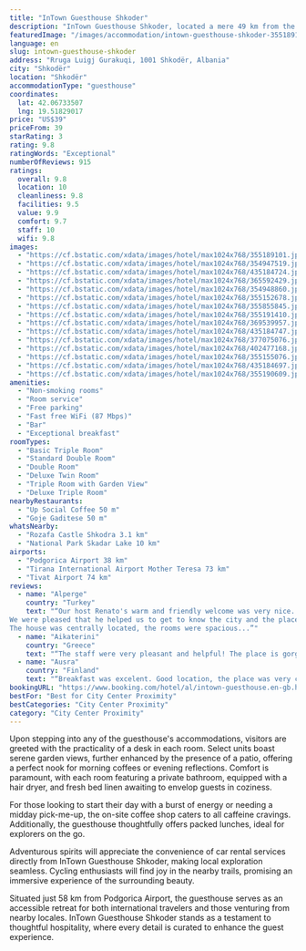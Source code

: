 ```yaml
---
title: "InTown Guesthouse Shkoder"
description: "InTown Guesthouse Shkoder, located a mere 49 km from the bustling Port of Bar, emerges as a freshly updated haven in the heart of Shkodër."
featuredImage: "/images/accommodation/intown-guesthouse-shkoder-355189101.jpg"
language: en
slug: intown-guesthouse-shkoder
address: "Rruga Luigj Gurakuqi, 1001 Shkodër, Albania"
city: "Shkodër"
location: "Shkodër"
accommodationType: "guesthouse"
coordinates:
  lat: 42.06733507
  lng: 19.51829017
price: "US$39"
priceFrom: 39
starRating: 3
rating: 9.8
ratingWords: "Exceptional"
numberOfReviews: 915
ratings:
  overall: 9.8
  location: 10
  cleanliness: 9.8
  facilities: 9.5
  value: 9.9
  comfort: 9.7
  staff: 10
  wifi: 9.8
images:
  - "https://cf.bstatic.com/xdata/images/hotel/max1024x768/355189101.jpg?k=5befea57b6f648a1c9a5ac11697d057dc3f99dd9ac92e4b7726a1440755433aa&o=&hp=1"
  - "https://cf.bstatic.com/xdata/images/hotel/max1024x768/354947519.jpg?k=6f8c4122ec485f460dc9efde55991ff376035b1cf559faab16e3e8eb8c79e095&o=&hp=1"
  - "https://cf.bstatic.com/xdata/images/hotel/max1024x768/435184724.jpg?k=3aa5187b25a2c9c9151c662b1b53a35a40a16a4bff6caf01a75073feaa5e82ab&o=&hp=1"
  - "https://cf.bstatic.com/xdata/images/hotel/max1024x768/365592429.jpg?k=ad1eed4dbce352c3424539e82587258e94d03797377a1d5d187b044c1bded7b1&o=&hp=1"
  - "https://cf.bstatic.com/xdata/images/hotel/max1024x768/354948860.jpg?k=9e6de4ece6c139e1321ecbf200bf65d9a4df1ec050f5b295d5944669bcadefaa&o=&hp=1"
  - "https://cf.bstatic.com/xdata/images/hotel/max1024x768/355152678.jpg?k=652102489c4d9a66ddb25f648680be95408e706876d066232cf3b3bdfea22c7a&o=&hp=1"
  - "https://cf.bstatic.com/xdata/images/hotel/max1024x768/355855845.jpg?k=8f64baf6dea9b08f5a0b3a8f99fe28e1f9113af88aad730263e200dbcb81b851&o=&hp=1"
  - "https://cf.bstatic.com/xdata/images/hotel/max1024x768/355191410.jpg?k=c11ed0e18080841d8bad5af5ce7fac6efbb870b69926459019c7baedcad58715&o=&hp=1"
  - "https://cf.bstatic.com/xdata/images/hotel/max1024x768/369539957.jpg?k=c01945d4bb9262e0a43e395d18be3682bf10a3159262588b7e81c870039bc6ea&o=&hp=1"
  - "https://cf.bstatic.com/xdata/images/hotel/max1024x768/435184747.jpg?k=894301532707e78a4b879408736fd78485f249d9b719ed336b296bf60342b2d5&o=&hp=1"
  - "https://cf.bstatic.com/xdata/images/hotel/max1024x768/377075076.jpg?k=f3370c99c519daa167c8eb23eb7f09189ad5be49363941def2bb72949263049a&o=&hp=1"
  - "https://cf.bstatic.com/xdata/images/hotel/max1024x768/402477168.jpg?k=fd2b8fcc6ad02c66256158f1a1d2c29bb00150a8bc457710507f1e8efbda6d25&o=&hp=1"
  - "https://cf.bstatic.com/xdata/images/hotel/max1024x768/355155076.jpg?k=8ab7a92a12f6452a29512bd535a4cad2311ebee6c3d8b37be4f3c3fdf2da1563&o=&hp=1"
  - "https://cf.bstatic.com/xdata/images/hotel/max1024x768/435184697.jpg?k=7727b0b0195886c0a6baae2166bf0cec530543ed4afc970d8712090e4755c741&o=&hp=1"
  - "https://cf.bstatic.com/xdata/images/hotel/max1024x768/355190609.jpg?k=77e412521948a983f23f871ddfb4a859ee7612fd4a24cc7b5edfc39a9a92e1cc&o=&hp=1"
amenities:
  - "Non-smoking rooms"
  - "Room service"
  - "Free parking"
  - "Fast free WiFi (87 Mbps)"
  - "Bar"
  - "Exceptional breakfast"
roomTypes:
  - "Basic Triple Room"
  - "Standard Double Room"
  - "Double Room"
  - "Deluxe Twin Room"
  - "Triple Room with Garden View"
  - "Deluxe Triple Room"
nearbyRestaurants:
  - "Up Social Coffee 50 m"
  - "Goje Gaditese 50 m"
whatsNearby:
  - "Rozafa Castle Shkodra 3.1 km"
  - "National Park Skadar Lake 10 km"
airports:
  - "Podgorica Airport 38 km"
  - "Tirana International Airport Mother Teresa 73 km"
  - "Tivat Airport 74 km"
reviews:
  - name: "Alperge"
    country: "Turkey"
    text: "“Our host Renato's warm and friendly welcome was very nice.
We were pleased that he helped us to get to know the city and the places we were going to visit. He even planned our day for us.
The house was centrally located, the rooms were spacious...”"
  - name: "Aikaterini"
    country: "Greece"
    text: "“The staff were very pleasant and helpful! The place is gorgeous and in a very nice spot in town.”"
  - name: "Ausra"
    country: "Finland"
    text: "“Breakfast was excelent. Good location, the place was very clean and renovated with recpect. The host is really friendly, runs the hotel with passion.”"
bookingURL: "https://www.booking.com/hotel/al/intown-guesthouse.en-gb.html?aid=8035640"
bestFor: "Best for City Center Proximity"
bestCategories: "City Center Proximity"
category: "City Center Proximity"
---
```


Upon stepping into any of the guesthouse's accommodations, visitors are greeted with the practicality of a desk in each room. Select units boast serene garden views, further enhanced by the presence of a patio, offering a perfect nook for morning coffees or evening reflections. Comfort is paramount, with each room featuring a private bathroom, equipped with a hair dryer, and fresh bed linen awaiting to envelop guests in coziness.

For those looking to start their day with a burst of energy or needing a midday pick-me-up, the on-site coffee shop caters to all caffeine cravings. Additionally, the guesthouse thoughtfully offers packed lunches, ideal for explorers on the go.

Adventurous spirits will appreciate the convenience of car rental services directly from InTown Guesthouse Shkoder, making local exploration seamless. Cycling enthusiasts will find joy in the nearby trails, promising an immersive experience of the surrounding beauty.

Situated just 58 km from Podgorica Airport, the guesthouse serves as an accessible retreat for both international travelers and those venturing from nearby locales. InTown Guesthouse Shkoder stands as a testament to thoughtful hospitality, where every detail is curated to enhance the guest experience.